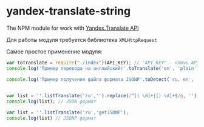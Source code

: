 # yandex-translate-string

The NPM module for work with [Yandex.Translate API](https://tech.yandex.ru/translate/) 

Для работы модуля требуется библиотека ```XMLHttpRequest``` 

Самое простое применение модуля:

```javascript
var toTranslate = require("./index")(API_KEY); // "API_KEY" - ключь API для работы с Яндекс.Переводчиком.
console.log('Пример перевода на английский!'.toTranslate('en', 'plain')); // Example of translation in English!

console.log('Пример получения файла формата JSONP'.toDetect('ru, en', 'getCodeJSONP')); // вывод:
                                                                                        // getCodeJSONP({"code":200,"lang":"ru"})

var list = ''.listTranslate('ru','').replace(/^[( \d]+|[) \d]+$/g, ''); 
console.log(list); // JSON формат

var list = ''.listTranslate('ru','getJSONP');
console.log(list) // JSONP формат
```
